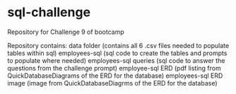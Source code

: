# sql-challenge
Repository for Challenge 9 of bootcamp

Repository contains:
data folder (contains all 6 .csv files needed to populate tables within sql)
employees-sql (sql code to create the tables and prompts to populate where needed)
employees-sql queries (sql code to answer the questions from the challenge prompt)
employee-sql ERD (pdf listing from QuickDatabaseDiagrams of the ERD for the database)
employees-sql ERD image (image from QuickDatabaseDiagrms of the ERD for the database)
